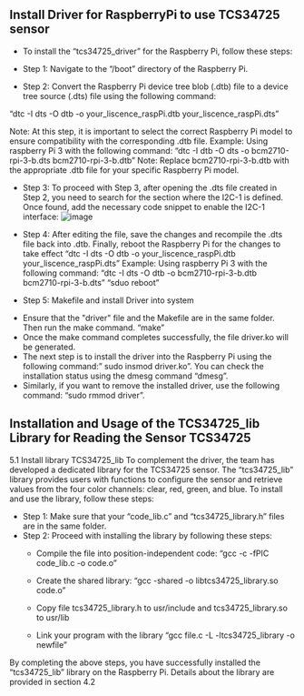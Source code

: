 ## Install Driver for RaspberryPi to use TCS34725 sensor

- To install the “tcs34725_driver” for the Raspberry Pi, follow these steps:

- Step 1:  Navigate to the “/boot” directory of the Raspberry Pi.

- Step 2: Convert the Raspberry Pi device tree blob (.dtb) file to a device tree source (.dts) file using the following command:

“dtc -I dts -O dtb -o your_liscence_raspPi.dtb your_liscence_raspPi.dts”

Note: At this step, it is important to select the correct Raspberry Pi model to ensure compatibility with the corresponding .dtb file.
Example: Using raspberry Pi 3 with the following command:
“dtc -I dtb -O dts -o bcm2710-rpi-3-b.dts bcm2710-rpi-3-b.dtb”
Note: Replace bcm2710-rpi-3-b.dtb with the appropriate .dtb file for your specific Raspberry Pi model.

- Step 3: To proceed with Step 3, after opening the .dts file created in Step 2, you need to search for the section where the I2C-1 is defined. Once found, add the necessary code snippet to enable the I2C-1 interface:
![image](https://github.com/user-attachments/assets/eade3492-2507-4dcd-b002-fb5a7a0104bb)

- Step 4: After editing the file, save the changes and recompile the .dts file back into .dtb. Finally, reboot the Raspberry Pi for the changes to take effect
“dtc -I dts -O dtb -o your_liscence_raspPi.dtb your_liscence_raspPi.dts”
Example: Using raspberry Pi 3 with the following command:
“dtc -I dts -O dtb -o bcm2710-rpi-3-b.dtb bcm2710-rpi-3-b.dts”
“sduo reboot”
- Step 5: Makefile and install Driver into system
+ Ensure that the "driver" file and the Makefile are in the same folder. Then run the make command.
            “make”
+ Once the make command completes successfully, the file driver.ko will be generated.
+ The next step is to install the driver into the Raspberry Pi using the following command:”   sudo insmod driver.ko”. You can check the installation status using the dmesg command “dmesg”.
+ Similarly, if you want to remove the installed driver, use the following command: “sudo rmmod driver”.

## Installation and Usage of the TCS34725_lib Library for Reading the Sensor TCS34725
5.1	Install library TCS34725_lib
To complement the driver, the team has developed a dedicated library for the TCS34725 sensor. The “tcs34725_lib” library provides users with functions to configure the sensor and retrieve values from the four color channels: clear, red, green, and blue. To install and use the library, follow these steps:
- Step 1: Make sure that your “code_lib.c” and “tcs34725_library.h” files are in the same folder.
- Step 2: Proceed with installing the library by following these steps:
   +	Compile the file into position-independent code: “gcc -c -fPIC code_lib.c -o code.o”
     
   +	Create the shared library: “gcc -shared -o libtcs34725_library.so code.o”
  
   + 	Copy file tcs34725_library.h to usr/include and tcs34725_library.so to usr/lib
 	
   + 	Link your program with the library  “gcc file.c -L -ltcs34725_library -o newfile”
  
By completing the above steps, you have successfully installed the “tcs34725_lib” library on the Raspberry Pi. Details about the library are provided in section 4.2
